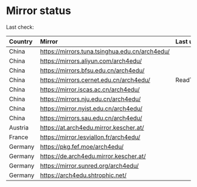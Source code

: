 <script src="./time.js"></script>
# Mirror status
Last check: <script type="text/javascript">localize(1750152495.6019535);</script>

|Country|Mirror|Last update|
|:------|:-----|:----------|
|China|https://mirrors.tuna.tsinghua.edu.cn/arch4edu/|<script type="text/javascript">localize(1750142880);</script>|
|China|https://mirrors.aliyun.com/arch4edu/|<script type="text/javascript">localize(1750142880);</script>|
|China|https://mirrors.bfsu.edu.cn/arch4edu/|<script type="text/javascript">localize(1750099558);</script>|
|China|https://mirrors.cernet.edu.cn/arch4edu/|ReadTimeout|
|China|https://mirror.iscas.ac.cn/arch4edu/|<script type="text/javascript">localize(1750099558);</script>|
|China|https://mirrors.nju.edu.cn/arch4edu/|<script type="text/javascript">localize(1750056568);</script>|
|China|https://mirror.nyist.edu.cn/arch4edu/|<script type="text/javascript">localize(1750099558);</script>|
|China|https://mirrors.sau.edu.cn/arch4edu/|<script type="text/javascript">localize(1731653531);</script>|
|Austria|https://at.arch4edu.mirror.kescher.at/|<script type="text/javascript">localize(1750099558);</script>|
|France|https://mirror.lesviallon.fr/arch4edu/|<script type="text/javascript">localize(1750142880);</script>|
|Germany|https://pkg.fef.moe/arch4edu/|<script type="text/javascript">localize(1750099558);</script>|
|Germany|https://de.arch4edu.mirror.kescher.at/|<script type="text/javascript">localize(1750099558);</script>|
|Germany|https://mirror.sunred.org/arch4edu/|<script type="text/javascript">localize(1750099558);</script>|
|Germany|https://arch4edu.shtrophic.net/|<script type="text/javascript">localize(1750099558);</script>|

<script src="./tablefilter/tablefilter.js"></script>
<script src="./table.js"></script>